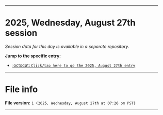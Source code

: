 
***

# 2025, Wednesday, August 27th session

_Session data for this day is available in a separate repository._

**Jump to the specific entry:**

- [:octocat: `Click/tap here to go the 2025, August 27th entry`](https://github.com/seanpm2001/SeansLifeArchive_Images_TinyTower_Y2025/tree/SeansLifeArchive_Images_TinyTower_Y2025_Main-dev/2025/08_August/27/)

***

# File info

**File version:** `1 (2025, Wednesday, August 27th at 07:26 pm PST)`

***
